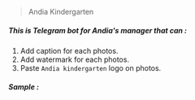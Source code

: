 > Andia Kindergarten

##### This is Telegram bot for Andia's manager that can :

1. Add caption for each photos.
2. Add watermark for each photos.
3. Paste `Andia kindergarten` logo on photos.

##### Sample : 

